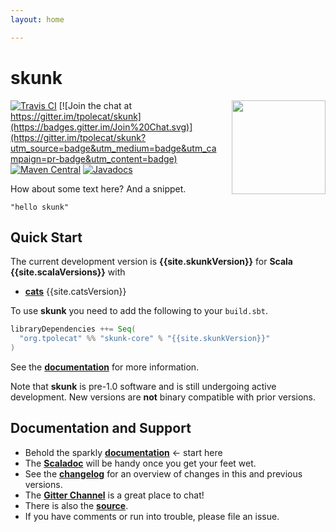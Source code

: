 ```yaml
---
layout: home

---
```

# skunk

<img align="right" src="https://cdn.rawgit.com/tpolecat/skunk/series/0.5.x/skunk_logo.svg" height="150px" style="padding-left: 20px"/>

[![Travis CI](https://travis-ci.org/tpolecat/skunk.svg?branch=series%2F0.5.x)](https://travis-ci.org/tpolecat/skunk)
[![Join the chat at https://gitter.im/tpolecat/skunk](https://badges.gitter.im/Join%20Chat.svg)](https://gitter.im/tpolecat/skunk?utm_source=badge&utm_medium=badge&utm_campaign=pr-badge&utm_content=badge)
[![Maven Central](https://img.shields.io/maven-central/v/org.tpolecat/skunk-core_2.12.svg)](https://maven-badges.herokuapp.com/maven-central/org.tpolecat/skunk-core_2.12)
[![Javadocs](https://javadoc.io/badge/org.tpolecat/skunk-core_2.12.svg)](https://javadoc.io/doc/org.tpolecat/skunk-core_2.12)


How about some text here? And a snippet.

```tut
"hello skunk"
```

## Quick Start

The current development version is **{{site.skunkVersion}}** for **Scala {{site.scalaVersions}}** with

- [**cats**](http://typelevel.org/cats/) {{site.catsVersion}}

To use **skunk** you need to add the following to your `build.sbt`.

```scala
libraryDependencies ++= Seq(
  "org.tpolecat" %% "skunk-core" % "{{site.skunkVersion}}"
)
```

See the [**documentation**](docs/01-foo.html) for more information.

Note that **skunk** is pre-1.0 software and is still undergoing active development. New versions are **not** binary compatible with prior versions.

## Documentation and Support

- Behold the sparkly [**documentation**](docs/01-foo.html) ← start here
- The [**Scaladoc**](https://www.javadoc.io/doc/org.tpolecat/skunk-core_2.12) will be handy once you get your feet wet.
- See the [**changelog**](https://github.com/tpolecat/skunk/blob/series/0.5.x/CHANGELOG.md) for an overview of changes in this and previous versions.
- The [**Gitter Channel**](https://gitter.im/tpolecat/skunk) is a great place to chat!
- There is also the [**source**](https://github.com/tpolecat/skunk).
- If you have comments or run into trouble, please file an issue.
